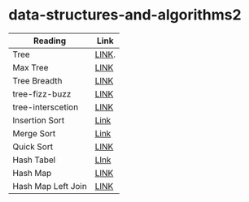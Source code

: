# data-structures-and-algorithms2
| Reading  | Link | 
| ------------- | ------------- |
| Tree  | [LINK](https://github.com/hind-hb/data-structures-and-algorithms2/blob/editTree/Trees/README.md).|
|Max Tree  | [LINK](https://github.com/hind-hb/data-structures-and-algorithms2/blob/tree-max/Trees/Readme.md)  |
|Tree Breadth  | [LINK](https://github.com/hind-hb/data-structures-and-algorithms2/blob/tree-breadth-first/Trees/README.md)  |
|tree-fizz-buzz|[LINK](https://github.com/hind-hb/data-structures-and-algorithms2/blob/tree-fizz-buzz/Tree-Fizz-buzz/README.md)|
| tree-interscetion  |[LINK](https://github.com/hind-hb/data-structures-and-algorithms2/blob/tree-intersection/Tree_intersection/README.md)
| Insertion Sort |[Link](https://github.com/hind-hb/data-structures-and-algorithms2/blob/Insertion_Sort/InsertionSort/README.md)|
| Merge Sort |[Link](https://github.com/hind-hb/data-structures-and-algorithms2/blob/mergeSort/MergeSort/README.md)|
| Quick Sort |[LINK](https://github.com/hind-hb/data-structures-and-algorithms2/blob/QuickSort/Quick_Sort/README.md)
| Hash Tabel |[LInk](https://github.com/hind-hb/data-structures-and-algorithms2/blob/hashtable/HashTab/README.md)
| Hash Map   |[LINK](https://github.com/hind-hb/data-structures-and-algorithms2/blob/hashmap-repeated-word/Hashmap/README.md)
| Hash Map Left Join|[LINK](https://github.com/hind-hb/data-structures-and-algorithms2/blob/hashmap-left-join/hashmap-left-join/README.md)





